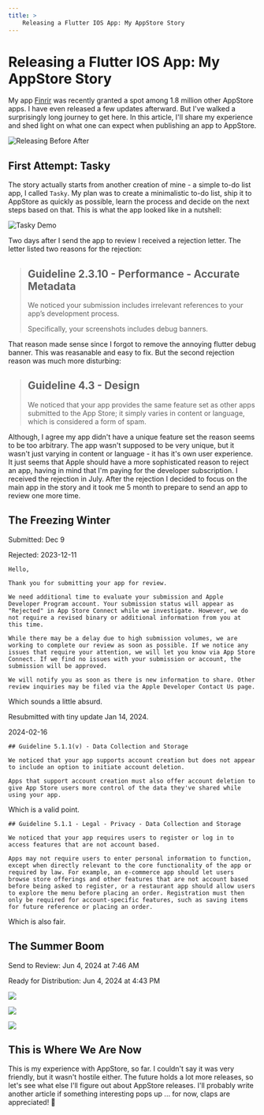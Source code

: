 ```yaml
---
title: >
    Releasing a Flutter IOS App: My AppStore Story
---
```


# Releasing a Flutter IOS App: My AppStore Story

My app [Finrir](https://apps.apple.com/us/app/finrir/id6472634631) was recently granted a spot among 1.8 million other AppStore apps. I have even released a few updates afterward. But I've walked a surprisingly long journey to get here. In this article, I'll share my experience and shed light on what one can expect when publishing an app to AppStore.

![Releasing Before After](thumb.png)

## First Attempt: Tasky

The story actually starts from another creation of mine - a simple to-do list app, I called `Tasky`. My plan was to create a minimalistic to-do list, ship it to AppStore as quickly as possible, learn the process and decide on the next steps based on that. This is what the app looked like in a nutshell:

![Tasky Demo](tasky-demo.gif)

Two days after I send the app to review I received a rejection letter. The letter listed two reasons for the rejection:

> ## Guideline 2.3.10 - Performance - Accurate Metadata
> 
> We noticed your submission includes irrelevant references to your app’s development process. 
> 
> Specifically, your screenshots includes debug banners.


That reason made sense since I forgot to remove the annoying flutter debug banner. This was reasanable and easy to fix. But the second rejection reason was much more disturbing:

> ## Guideline 4.3 - Design
> 
> We noticed that your app provides the same feature set as other apps submitted to the App Store; it simply varies in content or language, which is considered a form of spam.

Although, I agree my app didn't have a unique feature set the reason seems to be too arbitrary. The app wasn't supposed to be very unique, but it wasn't just varying in content or language - it has it's own user experience. It just seems that Apple should have a more sophisticated reason to reject an app, having in mind that I'm paying for the developer subscription. I received the rejection in July. After the rejection I decided to focus on the main app in the story and it took me 5 month to prepare to send an app to review one more time.

## The Freezing Winter

Submitted: Dec 9

Rejected: 2023-12-11

```
Hello,

Thank you for submitting your app for review.

We need additional time to evaluate your submission and Apple Developer Program account. Your submission status will appear as "Rejected" in App Store Connect while we investigate. However, we do not require a revised binary or additional information from you at this time.

While there may be a delay due to high submission volumes, we are working to complete our review as soon as possible. If we notice any issues that require your attention, we will let you know via App Store Connect. If we find no issues with your submission or account, the submission will be approved.

We will notify you as soon as there is new information to share. Other review inquiries may be filed via the Apple Developer Contact Us page.
```

Which sounds a little absurd.

Resubmitted with tiny update Jan 14, 2024.

2024-02-16

```
## Guideline 5.1.1(v) - Data Collection and Storage

We noticed that your app supports account creation but does not appear to include an option to initiate account deletion. 

Apps that support account creation must also offer account deletion to give App Store users more control of the data they've shared while using your app.
```

Which is a valid point.

```
## Guideline 5.1.1 - Legal - Privacy - Data Collection and Storage

We noticed that your app requires users to register or log in to access features that are not account based.

Apps may not require users to enter personal information to function, except when directly relevant to the core functionality of the app or required by law. For example, an e-commerce app should let users browse store offerings and other features that are not account based before being asked to register, or a restaurant app should allow users to explore the menu before placing an order. Registration must then only be required for account-specific features, such as saving items for future reference or placing an order.
```

Which is also fair.

## The Summer Boom

Send to Review: Jun 4, 2024 at 7:46 AM

Ready for Distribution: Jun 4, 2024 at 4:43 PM

![](v1.0.png)

![](v1.1.png)

![](v1.2.png)

## This is Where We Are Now

This is my experience with AppStore, so far. I couldn't say it was very friendly, but it wasn't hostile either. The future holds a lot more releases, so let's see what else I'll figure out about AppStore releases. I'll probably write another article if something interesting pops up ... for now, claps are appreciated! 👏
